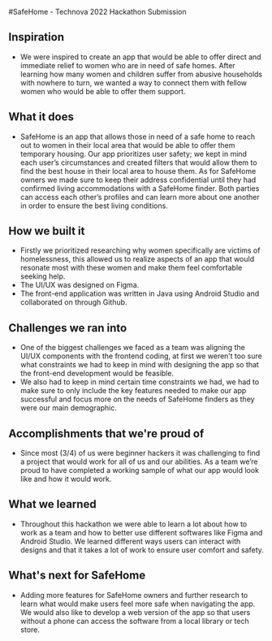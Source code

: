 #SafeHome - Technova 2022 Hackathon Submission
## Inspiration
- We were inspired to create an app that would be able to offer direct and immediate relief to women who are in need of safe homes. After learning how many women and children suffer from abusive households with nowhere to turn, we wanted a way to connect them with fellow women who would be able to offer them support.

## What it does
- SafeHome is an app that allows those in need of a safe home to reach out to women in their local area that would be able to offer them temporary housing. Our app prioritizes user safety; we kept in mind each user’s circumstances and created filters that would allow them to find the best house in their local area to house them. As for SafeHome owners we made sure to keep their address confidential until they had confirmed living accommodations with a SafeHome finder. Both parties can access each other’s profiles and can learn more about one another in order to ensure the best living conditions.

## How we built it
- Firstly we prioritized researching why women specifically are victims of homelessness, this allowed us to realize aspects of an app that would resonate most with these women and make them feel comfortable seeking help.
- The UI/UX was designed on Figma.
- The front-end application was written in Java using Android Studio and collaborated on  through Github.

## Challenges we ran into
- One of the biggest challenges we faced as a team was aligning the UI/UX components with the frontend coding, at first we weren’t too sure what constraints we had to keep in mind with designing the app so that the front-end development would be feasible.
- We also had to keep in mind certain time constraints we had, we had to make sure to only include the key features needed to make our app successful and focus more on the needs of SafeHome finders as they were our main demographic.

## Accomplishments that we're proud of
- Since most (3/4) of us were beginner hackers it was challenging to find a project that would work for all of us and our abilities. As a team we’re proud to have completed a working sample of what our app would look like and how it would work. 

## What we learned
- Throughout this hackathon we were able to learn a lot about how to work as a team and how to better use different softwares like Figma and Android Studio. We learned different ways users can interact with designs and that it takes a lot of work to ensure user comfort and safety.

## What's next for SafeHome
- Adding more features for SafeHome owners and further research to learn what would make users feel more safe when navigating the app. We would also like to develop a web version of the app so that users without a phone can access the software from a local library or tech store.
